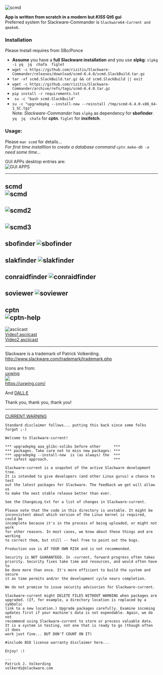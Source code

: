 ![scmd](./scmd.gif)

**App is written from scratch in a modern but *KISS* Qt6 gui**<br>
Preferred system for Slackware-Commander is `Slackware64-Current and qmake6`.


### Installation
Please Install requires from SBo/Ponce<br>
- **Assume** you have a **full Slackware installation** and you use **slpkg**:
`slpkg -i yq 
jq 
chafa 
figlet`
- `wget -c https://github.com/rizitis/Slackware-Commander/releases/download/scmd-6.4.0/scmd.SlackBuild.tar.gz`
- `tar -xf scmd.SlackBuild.tar.gz && cd scmd.SlackBuild || exit`
- `wget -c https://github.com/rizitis/Slackware-Commander/archive/refs/tags/scmd-6.4.0.tar.gz`
- `pip install -r requirements.txt`
- ` su -c "bash scmd.SlackBuild"`
- `su -c "upgradepkg --install-new --reinstall /tmp/scmd-6.4.0-x86_64-1_SC.tgz"`
<br>Note: *Slackware-Commander* has `slpkg` as dependency for **sbofinder**. `yq  jq  chafa` for **cptn**. `figlet` for **inxifetch**.   

### Usage: 
Please `man scmd` for details...<br>
*For first time installtion to create a database command `cptn make-db -a` need some time...*

GUI APPs  desktop entries are:<br>
![GUI APPS](./Slackware-Commander-GuiApps.png)

--- 
**scmd** <br>
![scmd](./scmd.png)
---
![scmd2](./scmd2.png)
---
![scmd3](./scmd3.png)
---
**sbofinder**
![sbofinder](./sbofinder.png)
---
**slakfinder**
![slakfinder](./slakfinder.png)
---
**conraidfinder**
![conraidfinder](./conraidfinder.png)
---
**soviewer**
![soviewer](./soviewer.png)
---
**cptn**<br>
![cptn-help](./cptn-help.png)
---
![asciicast](https://asciinema.org/a/5tMTWMcjqFDPoFgMhXQI6DuHi.svg)<br>
[Video1 asciicast](https://asciinema.org/a/5tMTWMcjqFDPoFgMhXQI6DuHi) <br>
[Video2 asciicast](https://asciinema.org/a/5ncBnzP5Z0grVP2xigJNF2IDJ)


---
Slackware is a trademark of Patrick Volkerding.
http://www.slackware.com/trademark/trademark.php

Icons are from:<br>
[uxwing](https://uxwing.com/license/)<br>
![](https://uxwing.com/wp-content/themes/uxwing/images/logo.svg)<br>
https://uxwing.com/ <br>

And [DALL·E](https://chatgpt.com/g/g-2fkFE8rbu-dall-e)


Thank you, thank you, thank you!

---

[CURRENT.WARNING](http://ftp.slackware.com/pub/slackware/slackware64-current/CURRENT.WARNING)

```
Standard disclaimer follows... putting this back since some folks forgot ;-)

Welcome to Slackware-current!

*** upgradepkg aaa_glibc-solibs before other      ***
*** packages. Take care not to miss new packages: ***
*** upgradepkg --install-new  is (as always) the  ***
*** safest approach.                              ***

Slackware-current is a snapshot of the active Slackware development tree.
It is intended to give developers (and other Linux gurus) a chance to test
out the latest packages for Slackware. The feedback we get will allow us
to make the next stable release better than ever.

See the ChangeLog.txt for a list of changes in Slackware-current.

Please note that the code in this directory is unstable. It might be 
inconsistent about which version of the Linux kernel is required, could be
incomplete because it's in the process of being uploaded, or might not work
for other reasons. In most cases, we know about these things and are working
to correct them, but still -- feel free to point out the bugs.

Production use is AT YOUR OWN RISK and is not recommended.

Security is NOT GUARANTEED. In -current, forward progress often takes
priority. Security fixes take time and resources, and would often have to
be done more than once. It's more efficient to build the system and secure
it as time permits and/or the development cycle nears completion.

We do not promise to issue security advisories for Slackware-current.

Slackware-current might DELETE FILES WITHOUT WARNING when packages are
upgraded. (If, for example, a directory location is replaced by a symbolic
link to a new location.) Upgrade packages carefully. Examine incoming
updates first if your machine's data is not expendable. Again, we do not
recommend using Slackware-current to store or process valuable data.
It is a system in testing, not one that is ready to go (though often it does
work just fine... BUT DON'T COUNT ON IT) 

#include BSD license warranty disclaimer here...

Enjoy! :)

---
Patrick J. Volkerding
volkerdi@slackware.com
```
